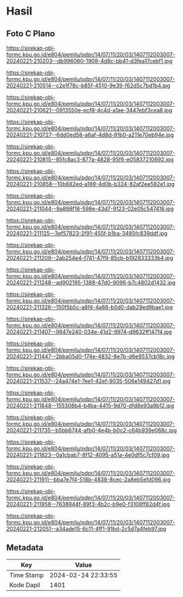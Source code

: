# Hasil

## Foto C Plano

https://sirekap-obj-formc.kpu.go.id/e804/pemilu/pdpr/14/07/11/20/03/1407112003007-20240221-210203--db996060-1908-4d8c-bb41-d3fea17cebf1.jpg

https://sirekap-obj-formc.kpu.go.id/e804/pemilu/pdpr/14/07/11/20/03/1407112003007-20240221-210514--c2e1f78c-b85f-4510-9e39-f62d5c7bd1b4.jpg

https://sirekap-obj-formc.kpu.go.id/e804/pemilu/pdpr/14/07/11/20/03/1407112003007-20240221-210621--0913550e-ecf8-4c4d-a1ae-3447ebf3cea8.jpg

https://sirekap-obj-formc.kpu.go.id/e804/pemilu/pdpr/14/07/11/20/03/1407112003007-20240221-210727--6dd0ed58-a6af-4d8d-91b0-a211e70eb94e.jpg

https://sirekap-obj-formc.kpu.go.id/e804/pemilu/pdpr/14/07/11/20/03/1407112003007-20240221-210815--85fc8ac3-877a-4828-95f6-e05837210692.jpg

https://sirekap-obj-formc.kpu.go.id/e804/pemilu/pdpr/14/07/11/20/03/1407112003007-20240221-210858--10b682ed-a189-4d0b-b324-82af2ee582e1.jpg

https://sirekap-obj-formc.kpu.go.id/e804/pemilu/pdpr/14/07/11/20/03/1407112003007-20240221-211044--9a898f16-598e-43d7-9123-02e05c547416.jpg

https://sirekap-obj-formc.kpu.go.id/e804/pemilu/pdpr/14/07/11/20/03/1407112003007-20240221-211125--3ef57823-2f91-455f-b1ba-3485fc839ddf.jpg

https://sirekap-obj-formc.kpu.go.id/e804/pemilu/pdpr/14/07/11/20/03/1407112003007-20240221-211209--2ab254e4-f741-47f9-85cb-b192833333b4.jpg

https://sirekap-obj-formc.kpu.go.id/e804/pemilu/pdpr/14/07/11/20/03/1407112003007-20240221-211248--ad902195-1388-47d0-9096-b7c4802d1432.jpg

https://sirekap-obj-formc.kpu.go.id/e804/pemilu/pdpr/14/07/11/20/03/1407112003007-20240221-211326--150f5b5c-a8f4-4a88-b0d0-dab29ed9bae1.jpg

https://sirekap-obj-formc.kpu.go.id/e804/pemilu/pdpr/14/07/11/20/03/1407112003007-20240221-211407--9847e240-034e-41d2-9974-d9632ff147f4.jpg

https://sirekap-obj-formc.kpu.go.id/e804/pemilu/pdpr/14/07/11/20/03/1407112003007-20240221-211447--2bba05d0-174e-4832-8e7b-d6e9537cb18c.jpg

https://sirekap-obj-formc.kpu.go.id/e804/pemilu/pdpr/14/07/11/20/03/1407112003007-20240221-211537--24a474e1-7ee1-42ef-9035-506e149427d1.jpg

https://sirekap-obj-formc.kpu.go.id/e804/pemilu/pdpr/14/07/11/20/03/1407112003007-20240221-211648--155308b4-b4ba-4415-9d70-dfd8e93a9b12.jpg

https://sirekap-obj-formc.kpu.go.id/e804/pemilu/pdpr/14/07/11/20/03/1407112003007-20240221-211735--b5bb6744-afb0-4e4b-b0c2-c64b939e068c.jpg

https://sirekap-obj-formc.kpu.go.id/e804/pemilu/pdpr/14/07/11/20/03/1407112003007-20240221-211823--0a1cbab7-8f12-4095-a51a-4e0df5c7cf09.jpg

https://sirekap-obj-formc.kpu.go.id/e804/pemilu/pdpr/14/07/11/20/03/1407112003007-20240221-211911--bba7e7f4-518b-4838-8cec-2a8eb5efd096.jpg

https://sirekap-obj-formc.kpu.go.id/e804/pemilu/pdpr/14/07/11/20/03/1407112003007-20240221-211958--7638944f-89f3-4b2c-b9e0-f3108ff82d4f.jpg

https://sirekap-obj-formc.kpu.go.id/e804/pemilu/pdpr/14/07/11/20/03/1407112003007-20240221-212051--a34ade15-6c11-4ff1-91bd-2c5d7a4feb97.jpg


## Metadata

| Key        | Value               |
| ---------- | ------------------- |
| Time Stamp | 2024-02-24 22:33:55 |
| Kode Dapil | 1401                |



